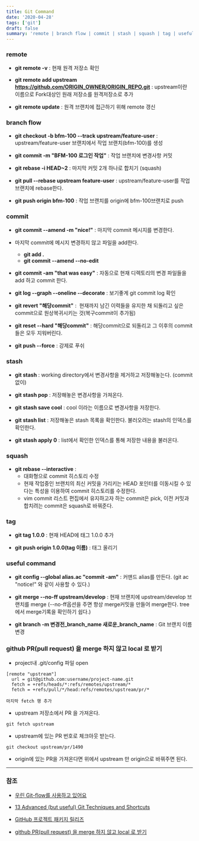 ```yaml
---
title: Git Command
date: '2020-04-28'
tags: ['git']
draft: false
summary: 'remote | branch flow | commit | stash | squash | tag | useful command'
---
```


### remote

- **git remote -v** : 현재 원격 저장소 확인

- **git remote add upstream https://github.com/ORIGIN_OWNER/ORIGIN_REPO.git** : upstream이란 이름으로 Fork대상인 원래 저장소를 원격저장소로 추가

- **git remote update** : 원격 브랜치에 접근하기 위해 remote 갱신

### branch flow

- **git checkout -b bfm-100 --track upstream/feature-user** : upstream/feature-user 브랜치에서 작업 브랜치(bfm-100)를 생성

- **git commit -m "BFM-100 로그인 작업"** : 작업 브랜치에 변경사항 커밋

- **git rebase -i HEAD~2** : 마지막 커밋 2개 하나로 합치기 (squash)

- **git pull --rebase upstream feature-user** : upstream/feature-user를 작업 브랜치에 rebase한다.

- **git push origin bfm-100** : 작업 브랜치를 origin에 bfm-100브랜치로 push

### commit

- **git commit --amend -m "nice!"** : 마지막 commit 메시지를 변경한다.

- 마지막 commit에 메시지 변경하지 않고 파일을 add한다.

  - **git add .**
  - **git commit --amend --no-edit**

- **git commit -am "that was easy"** : 자동으로 현재 디렉토리의 변경 파일들을 add 하고 commit 한다.

- **git log --graph --oneline --decorate** : 보기좋게 git commit log 확인

- **git revert "해당commit"** :  현재까지 남긴 이력들을 유지한 채 되돌리고 싶은 commit으로 원상복귀시키는 것(복구commit이 추가됨)

- **git reset --hard "해당commit"** : 해당commit으로 되돌리고 그 이후의 commit들은 모두 지워버린다.

- **git push --force** : 강제로 푸쉬

### stash

- **git stash** : working directory에서 변경사항을 제거하고 저장해놓는다. (commit없이)

- **git stash pop** : 저장해놓은 변경사항을 가져온다.

- **git stash save cool** : cool 이라는 이름으로 변경사항을 저장한다.
- **git stash list** : 저장해놓은 stash 목록을 확인한다. 불러오려는 stash의 인덱스를 확인한다.
- **git stash apply 0** : list에서 확인한 인덱스를 통해 저장한 내용을 불러온다.

### squash

- **git rebase --interactive** :
  - 대화형으로 commit 히스토리 수정
  - 현재 작업중인 브랜치의 최신 커밋을 가리키는 HEAD 포인터를 이동시킬 수 있다는 특성을 이용하여 commit 히스토리를 수정한다.
  - vim commit 리스트 편집에서 유지하고자 하는 commit은 pick, 이전 커밋과 합치려는 commit은 squash로 바꿔준다.

### tag

- **git tag 1.0.0** : 현재 HEAD에 태그 1.0.0 추가

- **git push origin 1.0.0(tag 이름)** : 태그 올리기

### useful command

- **git config --global alias.ac "commit -am"** : 커맨드 alias를 만든다. (git ac "notice!" 와 같이 사용할 수 있다.)

- **git merge --no-ff upstream/develop** : 현재 브랜치에 upstream/develop 브랜치를 merge (--no-ff옵션을 주면 항상 merge커밋을 만들어 merge한다. tree에서 merge기록을 확인하기 쉽다.)

- **git branch -m 변경전\_branch_name 새로운\_branch_name** : Git 브랜치 이름 변경

### github PR(pull request) 을 merge 하지 않고 local 로 받기

- project내 .git/config 파일 open

```
[remote "upstream"]
  url = git@github.com:username/project-name.git
  fetch = +refs/heads/*:refs/remotes/upstream/*
  fetch = +refs/pull/*/head:refs/remotes/upstream/pr/*

마지막 fetch 행 추가
```

- upstream 저장소에서 PR 을 가져온다.

```
git fetch upstream
```

- upstream에 있는 PR 번호로 체크아웃 받는다.

```
git checkout upstream/pr/1490
```

- origin에 있는 PR을 가져온다면 위에서 upstream 만 origin으로 바꿔주면 된다.

---

### 참조

- [우린 Git-flow를 사용하고 있어요](https://woowabros.github.io/experience/2017/10/30/baemin-mobile-git-branch-strategy.html)

- [13 Advanced (but useful) Git Techniques and Shortcuts](https://www.youtube.com/watch?v=ecK3EnyGD8o)

- [GitHub 프로젝트 패키지 릴리즈](https://devgwang.tistory.com/50)

- [github PR(pull request) 을 merge 하지 않고 local 로 받기](https://www.lesstif.com/gitbook/github-pr-pull-request-merge-local-30704954.html)
